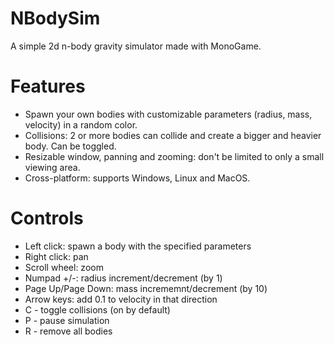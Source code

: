 ﻿# NBodySim
A simple 2d n-body gravity simulator made with MonoGame.

# Features
- Spawn your own bodies with customizable parameters (radius, mass, velocity) in a random color.
- Collisions: 2 or more bodies can collide and create a bigger and heavier body. Can be toggled.
- Resizable window, panning and zooming: don't be limited to only a small viewing area.
- Cross-platform: supports Windows, Linux and MacOS.

# Controls
- Left click: spawn a body with the specified parameters
- Right click: pan
- Scroll wheel: zoom
- Numpad +/-: radius increment/decrement (by 1)
- Page Up/Page Down: mass incrememnt/decrement (by 10)
- Arrow keys: add 0.1 to velocity in that direction
- C - toggle collisions (on by default)
- P - pause simulation
- R - remove all bodies
